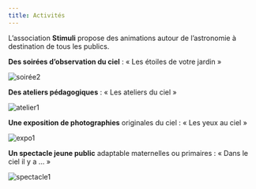```yaml
---
title: Activités
---
```

L’association **Stimuli** propose des animations autour de l’astronomie à destination de tous les publics.


**Des soirées d’observation du ciel** : « Les étoiles de votre jardin »

![soirée2](http://stimuliastro.org/wp-content/uploads/2020/12/soiree1-768x576.jpg)



**Des ateliers pédagogiques** : « Les ateliers du ciel »

![atelier1](http://stimuliastro.org/wp-content/uploads/2020/12/MG_0330-768x512.jpg)



**Une exposition de photographies** originales du ciel : « Les yeux au ciel »

![expo1](http://stimuliastro.org/wp-content/uploads/2020/12/m45_rogne-768x576.jpg)



**Un spectacle jeune public** adaptable maternelles ou primaires : « Dans le ciel il y a … »

![spectacle1](http://stimuliastro.org/wp-content/uploads/2020/12/planche8-768x543.jpg)